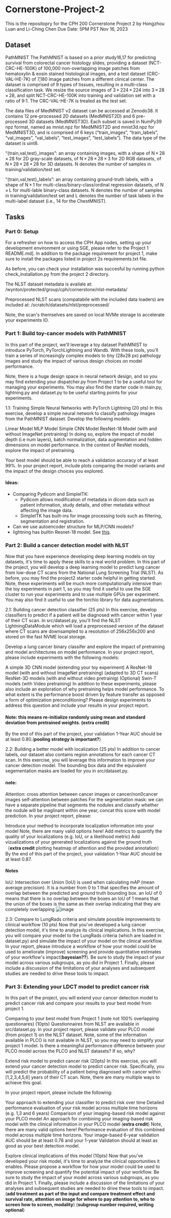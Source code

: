 # Cornerstone-Project-2
This is the repositopry for the CPH 200 Cornerstone Project 2 by Hongzhou Luan and Li-Ching Chen
Due Date: 5PM PST Nov 16, 2023

## Dataset
PathMNIST
The PathMNIST is based on a prior study16,17 for predicting survival from colorectal cancer histology slides, providing a dataset (NCT-CRC-HE-100K) of 100,000 non-overlapping image patches from hematoxylin & eosin stained histological images, and a test dataset (CRC-VAL-HE-7K) of 7,180 image patches from a different clinical center. The dataset is comprised of 9 types of tissues, resulting in a multi-class classification task. We resize the source images of 3 × 224 × 224 into 3 × 28 × 28, and split NCT-CRC-HE-100K into training and validation set with a ratio of 9:1. The CRC-VAL-HE-7K is treated as the test set.

The data files of MedMNIST v2 dataset can be accessed at Zenodo38. It contains 12 pre-processed 2D datasets (MedMNIST2D) and 6 pre-processed 3D datasets (MedMNIST3D). Each subset is saved in NumPy39 npz format, named as <data> mnist.npz for MedMNIST2D and <data> mnist3d.npz for MedMNIST3D, and is comprised of 6 keys (“train_images”, “train_labels”, “val_images”, “val_labels”, “test_images”, “test_labels”). The data type of the dataset is uint8.

“{train,val,test}_images”: an array containing images, with a shape of N × 28 × 28 for 2D gray-scale datasets, of N × 28 × 28 × 3 for 2D RGB datasets, of N × 28 × 28 × 28 for 3D datasets. N denotes the number of samples in training/validation/test set.

“{train,val,test}_labels”: an array containing ground-truth labels, with a shape of N × 1 for multi-class/binary-class/ordinal regression datasets, of N × L for multi-lable binary-class datasets. N denotes the number of samples in training/validation/test set and L denotes the number of task labels in the multi-label dataset (i.e., 14 for the ChestMNIST).

## Tasks
### Part 0: Setup
For a refresher on how to access the CPH App nodes, setting up your development environment or using SGE, please refer to the Project 1 README.md]. In addition to the package requirement for project 1, make sure to install the packages listed in project 2s requirements.txt file.

As before, you can check your installation was succesful by running python check_installation.py from the project 2 directory.

The NLST dataset metadata is availale at: /wynton/protected/group/cph/cornerstone/nlst-metadata/

Preprocessed NLST scans (compatabile with the included data loaders) are included at: /scratch/datasets/nlst/preprocessed/

Note, the scan's themselves are saved on local NVMe storage to accelerate your experiments IO.

### Part 1: Build toy-cancer models with PathMNIST
In this part of the project, we'll leverage a toy dataset PathMNIST to introduce PyTorch, PyTorchLightning and Wandb. With these tools, you'll train a series of increasingly complex models to tiny (28x28 px) pathology images and study the impact of various design choices on model performance.

Note, there is a huge design space in neural network design, and so you may find extending your dispatcher.py from Project 1 to be a useful tool for managing your experiments. You may also find the starter code in main.py, lightning.py and dataset.py to be useful starting points for your experiments.

1.1: Training Simple Neural Networks with PyTorch Lightning (20 pts)
In this exercise, develop a simple neural network to classify pathology images from the PathMNIST dataset. Develop the following models:

Linear Model
MLP Model
Simple CNN Model
ResNet-18 Model (with and without ImageNet pretraining)
In doing so, explore the impact of model depth (i.e num layers), batch normalization, data augmentation and hidden dimensions on model performance. In the context of ResNet models, explore the impact of pretraining.

Your best model should be able to reach a validation accuracy of at least 99%. In your project report, include plots comparing the model variants and the impact of the design choices you explored.

#### Ideas: 
* Comparing Pydicom and SimpleITK:
  - Pydicom allows modification of metadata in dicom data such as patient information, study details, and other metadata without affecting the image data.
  - SimpleITK has built-ins for image processing tools such as filtering, segmentation and registration.
* Can we use autoencoder structure for MLP/CNN models?
* lightning has builtin Resnet-18 model. See [this](https://www.kaggle.com/code/stpeteishii/cifar10-resnet18-pytorch-lightning).


### Part 2: Build a cancer detection model with NLST
Now that you have experience developing deep learning models on toy datasets, it's time to apply these skills to a real world problem. In this part of the project, you will develop a deep learning model to predict lung cancer from low-dose CT scans from the National Lung Screening Trial (NLST). As before, you may find the project2 starter code helpful in getting started. Note, these experiments will be much more computationally intensive than the toy experiments in part 1, so you may find it useful to use the SGE cluster to run your experiments and to use multiple GPUs per experiment. You may also find it useful to use the torchio library for data augmentations.

2.1: Building cancer detection classifier (25 pts)
In this exercise, develop classifiers to predict if a patient will be diagnosed with cancer within 1 year of their CT scan. In src/dataset.py, you'll find the NLST LightningDataModule which will load a preprocessed version of the dataset where CT scans are downsampled to a resolution of 256x256x200 and stored on the fast NVME local storage.

Develop a lung cancer binary classifer and explore the impact of pretraining and model architectures on model performance. In your project report, please include experiments with the following models:

A simple 3D CNN model (extending your toy experiment)
A ResNet-18 model (with and without ImageNet pretraining) (adapted to 3D CT scans)
ResNet-3D models (with and without video pretrainig)
(Optional) Swin-T models (with Video pretraining)
In addition to these experiments, please also include an exploration of why pretraining helps model performance. To what extent is the performance boost driven by feature transfer as opposed a form of optimization preconditioning? Please design experiments to address this question and include your results in your project report.

#### Note: this means re-initialize randomly using mean and standard deviation from pretrained weights. (**extra credit**)

By the end of this part of the project, your validation 1-Year AUC should be at least 0.80.(**pooling strategy is important?**)

2.2: Building a better model with localization (25 pts)
In addition to cancer labels, our dataset also contains region annotations for each cancer CT scan. In this exercise, you will leverage this information to improve your cancer detection model. The bounding box data and the equivalent segementation masks are loaded for you in src/dataset.py.
#### note: 
Attention: cross attention between cancer images or cancer/non0cancer images
self-attention between patches
For the segmentation mask: we can have a separate pipeline that segments the nodules and classify whether the nodule will be maglinant within one year, concat this score with model prediction.
In your project report, please:

Introduce your method to incorporate localization information into your model
Note, there are many valid options here!
Add metrics to quantify the quality of your localizations (e.g. IoU, or a likelihood metric)
Add vizualizations of your generated localizations against the ground truth（**extra credit** plotting heatmap of attention and the provided annotation）
By the end of this part of the project, your validation 1-Year AUC should be at least 0.87.

#### Notes
IoU: Intersection over Union (IoU) is used when calculating mAP (mean average precision). It is a number from 0 to 1 that specifies the amount of overlap between the predicted and ground truth bounding box.
an IoU of 0 means that there is no overlap between the boxes
an IoU of 1 means that the union of the boxes is the same as their overlap indicating that they are completely overlapping
![image](https://github.com/hzluan/Cornerstone-Project-2/assets/66193810/10882652-d19c-4baa-836c-df88db0305ed)

2.3: Compare to LungRads criteria and simulate possible improvements to clinical workflow (10 pts)
Now that you've developed a lung cancer detection model, it's time to analyze its clinical implications. In this exercise, you will compare your model to the LungRads criteria (which are loaded in dataset.py) and simulate the impact of your model on the clinical workflow. In your report, please introduce a workflow of how your model could be used to ameliorate (improve) screening and provide quantitative estimates of your workflow's impact(**bayesian??**). Be sure to study the impact of your model across various subgroups, as you did in Project 1. Finally, please include a discussion of the limitations of your analyses and subsequent studies are needed to drive these tools to impact.

### Part 3: Extending your LDCT model to predict cancer risk
In this part of the project, you will extend your cancer detection model to predict cancer risk and compare your results to your best model from project 1.

Comparing to your best model from Project 1 (note not 100% overlapping questionares) (10pts)
Questionnaires from NLST are available in src/dataset.py. In your project report, please validate your PLCO model (from project 1) on the NLST dataset. Note, some of the information available in PLCO is not available in NLST, so you may need to simplify your project 1 model. Is there a meaningful performance difference between your PLCO model across the PLCO and NLST datasets? If so, why?

Extend risk model to predict cancer risk (20pts)
In this exercise, you will extend your cancer detection model to predict cancer risk. Specifically, you will predict the probability of a patient being diagnosed with cancer within [1,2,3,4,5,6] years of their CT scan. Note, there are many multiple ways to achieve this goal.

In your project report, please include the following:

Your approach to extending your classifier to predict risk over time
Detailed performance evaluation of your risk model across multiple time horizons (e.g. 1,3 and 6 years)
Comparison of your imaging-based risk model against your PLCO model
An approach for combining your imaging-based risk model with the clinical information in your PLCO model (**extra credit**)
Note, there are many valid options here!
Performance evaluation of this combined model across multiple time horizons.
Your image-based 6-year validation AUC should be at least 0.76 and your 1-year Validation should at least as good as your best detection model.

Explore clinical implications of this model (10pts)
Now that you've developed your risk model, it's time to analyze the clinical opportunities it enables. Please propose a workflow for how your model could be used to improve screening and quantify the potential impact of your workflow. Be sure to study the impact of your model across various subgroups, as you did in Project 1. Finally, please include a discussion of the limitations of your analyses and subsequent studies are needed to drive these tools to impact. (**add treatment as part of the input and compare treatment effect and survival rate, attention on image for where to pay attention to, who to screen how to screen, modality**) (**subgroup number required, writing optional**)
